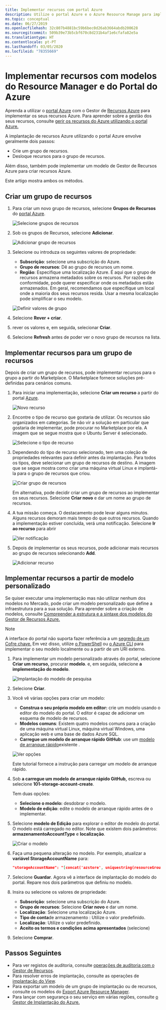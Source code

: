 ```yaml
---
title: Implementar recursos com portal Azure
description: Utilize o portal Azure e o Azure Resource Manage para implementar os seus recursos para um grupo de recursos na sua subscrição.
ms.topic: conceptual
ms.date: 06/27/2019
ms.openlocfilehash: 32c807b4881bc59b6bec0d26ab3664abdb200628
ms.sourcegitcommit: 509b39e73b5cbf670c8d231b4af1e6cfafa82e5a
ms.translationtype: HT
ms.contentlocale: pt-PT
ms.lasthandoff: 03/05/2020
ms.locfileid: "78355669"
---
```

# <a name="deploy-resources-with-resource-manager-templates-and-azure-portal"></a>Implementar recursos com modelos do Resource Manager e do Portal do Azure

Aprenda a utilizar o [portal Azure](https://portal.azure.com) com o Gestor de [Recursos Azure](overview.md) para implementar os seus recursos Azure. Para aprender sobre a gestão dos seus recursos, consulte [gerir os recursos do Azure utilizando o portal Azure.](../management/manage-resources-portal.md)

A implantação de recursos Azure utilizando o portal Azure envolve geralmente dois passos:

- Crie um grupo de recursos.
- Desloque recursos para o grupo de recursos.

Além disso, também pode implementar um modelo de Gestor de Recursos Azure para criar recursos Azure.

Este artigo mostra ambos os métodos.

## <a name="create-a-resource-group"></a>Criar um grupo de recursos

1. Para criar um novo grupo de recursos, selecione **Grupos de Recursos** do [portal Azure](https://portal.azure.com).

   ![Selecione grupos de recursos](./media/deploy-portal/select-resource-groups.png)

1. Sob os grupos de Recursos, selecione **Adicionar**.

   ![Adicionar grupo de recursos](./media/deploy-portal/add-resource-group.png)

1. Selecione ou introduza os seguintes valores de propriedade:

    - **Subscrição**: selecione uma subscrição do Azure.
    - **Grupo de recursos**: Dê ao grupo de recursos um nome.
    - **Região**: Especifique uma localização Azure. É aqui que o grupo de recursos armazena metadados sobre os recursos. Por razões de conformidade, pode querer especificar onde os metadados estão armazenados. Em geral, recomendamos que especifique um local onde a maioria dos seus recursos resida. Usar a mesma localização pode simplificar o seu modelo.

   ![Definir valores de grupo](./media/deploy-portal/set-group-properties.png)

1. Selecione **Rever + criar**.
1. rever os valores e, em seguida, selecionar **Criar**.
1. Selecione **Refresh** antes de poder ver o novo grupo de recursos na lista.

## <a name="deploy-resources-to-a-resource-group"></a>Implementar recursos para um grupo de recursos

Depois de criar um grupo de recursos, pode implementar recursos para o grupo a partir do Marketplace. O Marketplace fornece soluções pré-definidas para cenários comuns.

1. Para iniciar uma implementação, selecione **Criar um recurso** a partir do portal [Azure](https://portal.azure.com).

   ![Novo recurso](./media/deploy-portal/new-resources.png)

1. Encontre o tipo de recurso que gostaria de utilizar. Os recursos são organizados em categorias. Se não vir a solução em particular que gostaria de implementar, pode procurar no Marketplace por ela. A imagem que se segue mostra que o Ubuntu Server é selecionado.

   ![Selecione o tipo de recurso](./media/deploy-portal/select-resource-type.png)

1. Dependendo do tipo de recurso selecionado, tem uma coleção de propriedades relevantes para definir antes da implantação. Para todos os tipos, deve selecionar um grupo de recursos de destino. A imagem que se segue mostra como criar uma máquina virtual Linux e implantá-la para o grupo de recursos que criou.

   ![Criar grupo de recursos](./media/deploy-portal/select-existing-group.png)

   Em alternativa, pode decidir criar um grupo de recursos ao implementar os seus recursos. Selecione **Criar novo** e dar um nome ao grupo de recursos.

1. A tua missão começa. O destacamento pode levar alguns minutos. Alguns recursos demoram mais tempo do que outros recursos. Quando a implementação estiver concluída, verá uma notificação. Selecione **Ir ao recurso** para abrir

   ![Ver notificação](./media/deploy-portal/view-notification.png)

1. Depois de implementar os seus recursos, pode adicionar mais recursos ao grupo de recursos selecionando **Add**.

   ![Adicionar recurso](./media/deploy-portal/add-resource.png)

## <a name="deploy-resources-from-custom-template"></a>Implementar recursos a partir de modelo personalizado

Se quiser executar uma implementação mas não utilizar nenhum dos modelos no Mercado, pode criar um modelo personalizado que define a infraestrutura para a sua solução. Para aprender sobre a criação de modelos, consulte [Compreender a estrutura e a sintaxe dos modelos do Gestor de Recursos Azure.](template-syntax.md)

> [!NOTE]
> A interface do portal não suporta fazer referência a um [segredo de um Cofre chave.](key-vault-parameter.md) Em vez disso, utilize [o PowerShell](deploy-powershell.md) ou [o Azure CLI](deploy-cli.md) para implementar o seu modelo localmente ou a partir de um URI externo.

1. Para implementar um modelo personalizado através do portal, selecione **Criar um recurso,** procurar **modelo**. e, em seguida, selecione **a implementação do modelo**.

   ![Implantação do modelo de pesquisa](./media/deploy-portal/search-template.png)

1. Selecione **Criar**.
1. Você vê várias opções para criar um modelo:

    - **Construa o seu próprio modelo em editor:** crie um modelo usando o editor do modelo do portal.  O editor é capaz de adicionar um esquema de modelo de recursos.
    - **Modelos comuns**: Existem quatro modelos comuns para a criação de uma máquina virtual Linux, máquina virtual Windows, uma aplicação web e uma base de dados Azure SQL.
    - **Carregue um modelo de arranque rápido GitHub**: use um [modelo de arranque rápido](https://azure.microsoft.com/resources/templates/)existente .

   ![Ver opções](./media/deploy-portal/see-options.png)

    Este tutorial fornece a instrução para carregar um modelo de arranque rápido.

1. Sob **a carregue um modelo de arranque rápido GitHub,** escreva ou selecione **101-storage-account-create**.

    Tem duas opções:

    - **Selecione o modelo:** desdobrar o modelo.
    - **Modelo de edição**: edite o modelo de arranque rápido antes de o implementar.

1. Selecione **modelo de Edição** para explorar o editor de modelo do portal. O modelo está carregado no editor. Note que existem dois parâmetros: **armazenamentoAccountType** e **localização**.

   ![Criar o modelo](./media/deploy-portal/show-json.png)

1. Faça uma pequena alteração no modelo. Por exemplo, atualizar a **variável StorageAccountName** para:

    ```json
    "storageAccountName": "[concat('azstore', uniquestring(resourceGroup().id))]"
    ```

1. Selecione **Guardar**. Agora vê a interface de implantação do modelo do portal. Repare nos dois parâmetros que definiu no modelo.
1. Insira ou selecione os valores de propriedade:

    - **Subscrição**: selecione uma subscrição do Azure.
    - **Grupo de recursos**: Selecione **Criar novo** e dar um nome.
    - **Localização**: Selecione uma localização Azure.
    - **Tipo de conta**de armazenamento : Utilize o valor predefinido.
    - **Localização**: Utilize o valor predefinido.
    - **Aceito os termos e condições acima apresentados** (selecione)

1. Selecione **Comprar**.

## <a name="next-steps"></a>Passos Seguintes

- Para ver registos de auditoria, consulte [operações de auditoria com o Gestor de Recursos](../management/view-activity-logs.md).
- Para resolver erros de implantação, consulte as operações de [implantação do View](deployment-history.md).
- Para exportar um modelo de um grupo de implantação ou de recursos, consulte os modelos do [Export Azure Resource Manager](export-template-portal.md).
- Para lançar com segurança o seu serviço em várias regiões, consulte [o Gestor de Implantação do Azure.](deployment-manager-overview.md)
